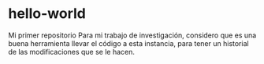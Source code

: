 # hello-world
Mi primer repositorio
Para mi trabajo de investigación, considero que es una buena herramienta
llevar el código a esta instancia, para tener un historial de las modificaciones
que se le hacen.
